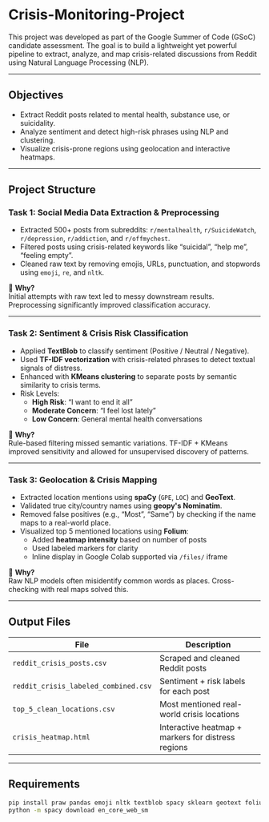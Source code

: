 # Crisis-Monitoring-Project

This project was developed as part of the Google Summer of Code (GSoC) candidate assessment. The goal is to build a lightweight yet powerful pipeline to extract, analyze, and map crisis-related discussions from Reddit using Natural Language Processing (NLP).

---

##  Objectives

-  Extract Reddit posts related to mental health, substance use, or suicidality.
-  Analyze sentiment and detect high-risk phrases using NLP and clustering.
-  Visualize crisis-prone regions using geolocation and interactive heatmaps.

---

##  Project Structure

### Task 1: Social Media Data Extraction & Preprocessing
- Extracted 500+ posts from subreddits: `r/mentalhealth`, `r/SuicideWatch`, `r/depression`, `r/addiction`, and `r/offmychest`.
- Filtered posts using crisis-related keywords like “suicidal”, “help me”, “feeling empty”.
- Cleaned raw text by removing emojis, URLs, punctuation, and stopwords using `emoji`, `re`, and `nltk`.

🔄 **Why?**  
Initial attempts with raw text led to messy downstream results. Preprocessing significantly improved classification accuracy.

---

### Task 2: Sentiment & Crisis Risk Classification
- Applied **TextBlob** to classify sentiment (Positive / Neutral / Negative).
- Used **TF-IDF vectorization** with crisis-related phrases to detect textual signals of distress.
- Enhanced with **KMeans clustering** to separate posts by semantic similarity to crisis terms.
- Risk Levels:
  -  **High Risk**: “I want to end it all”
  -  **Moderate Concern**: “I feel lost lately”
  -  **Low Concern**: General mental health conversations

🔄 **Why?**  
Rule-based filtering missed semantic variations. TF-IDF + KMeans improved sensitivity and allowed for unsupervised discovery of patterns.

---

### Task 3: Geolocation & Crisis Mapping
- Extracted location mentions using **spaCy** (`GPE`, `LOC`) and **GeoText**.
- Validated true city/country names using **geopy's Nominatim**.
- Removed false positives (e.g., “Most”, “Same”) by checking if the name maps to a real-world place.
- Visualized top 5 mentioned locations using **Folium**:
  - Added **heatmap intensity** based on number of posts
  - Used labeled markers for clarity
  - Inline display in Google Colab supported via `/files/` iframe

🔄 **Why?**  
Raw NLP models often misidentify common words as places. Cross-checking with real maps solved this.

---

##  Output Files

| File | Description |
|------|-------------|
| `reddit_crisis_posts.csv` | Scraped and cleaned Reddit posts |
| `reddit_crisis_labeled_combined.csv` | Sentiment + risk labels for each post |
| `top_5_clean_locations.csv` | Most mentioned real-world crisis locations |
| `crisis_heatmap.html` | Interactive heatmap + markers for distress regions |

---

## Requirements

```bash
pip install praw pandas emoji nltk textblob spacy sklearn geotext folium geopy matplotlib
python -m spacy download en_core_web_sm
